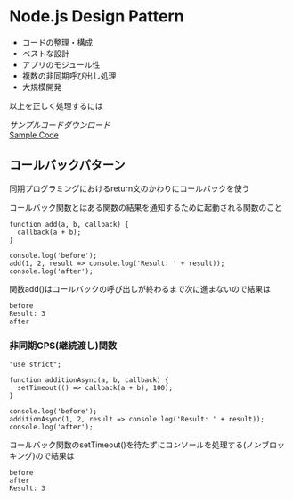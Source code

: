 # Node.js Design Pattern

- コードの整理・構成
- ベストな設計
- アプリのモジュール性
- 複数の非同期呼び出し処理
- 大規模開発

以上を正しく処理するには

*サンプルコードダウンロード*  
[Sample Code](http://github.com/mushahiroyuki/ndp2)

## コールバックパターン
同期プログラミングにおけるreturn文のかわりにコールバックを使う

コールバック関数とはある関数の結果を通知するために起動される関数のこと

    function add(a, b, callback) {
      callback(a + b);
    }

    console.log('before');
    add(1, 2, result => console.log('Result: ' + result));
    console.log('after');

関数add()はコールバックの呼び出しが終わるまで次に進まないので結果は

    before
    Result: 3
    after

### 非同期CPS(継続渡し)関数

    "use strict";

    function additionAsync(a, b, callback) {
      setTimeout(() => callback(a + b), 100);
    }

    console.log('before');
    additionAsync(1, 2, result => console.log('Result: ' + result));
    console.log('after');

コールバック関数のsetTimeout()を待たずにコンソールを処理する(ノンブロッキング)ので結果は

    before
    after
    Result: 3
